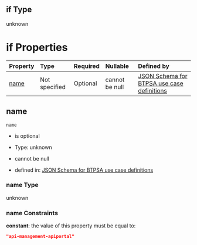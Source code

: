 ## if Type

unknown

# if Properties

| Property      | Type          | Required | Nullable       | Defined by                                                                                                                                                                                                      |
| :------------ | :------------ | :------- | :------------- | :-------------------------------------------------------------------------------------------------------------------------------------------------------------------------------------------------------------- |
| [name](#name) | Not specified | Optional | cannot be null | [JSON Schema for BTPSA use case definitions](btpsa-usecase-properties-services-items-allof-2-then-allof-4-if-properties-name.md "undefined#/properties/services/items/allOf/2/then/allOf/4/if/properties/name") |

## name



`name`

*   is optional

*   Type: unknown

*   cannot be null

*   defined in: [JSON Schema for BTPSA use case definitions](btpsa-usecase-properties-services-items-allof-2-then-allof-4-if-properties-name.md "undefined#/properties/services/items/allOf/2/then/allOf/4/if/properties/name")

### name Type

unknown

### name Constraints

**constant**: the value of this property must be equal to:

```json
"api-management-apiportal"
```
